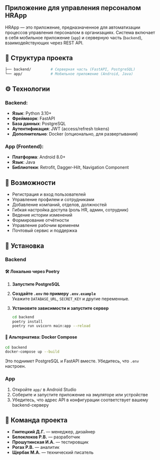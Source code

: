 Приложение для управления персоналом HRApp
---

HRApp — это приложение, предназначенное для автоматизации процессов управления персоналом в организациях. Система включает в себя мобильное приложение (`app`) и серверную часть (`backend`), взаимодействующих через REST API.

## 📁 Структура проекта

```bash
├── backend/         # Серверная часть (FastAPI, PostgreSQL)
└── app/             # Мобильное приложение (Android, Java)
```

## ⚙️ Технологии

### Backend:
- **Язык**: Python 3.10+
- **Фреймворк**: FastAPI
- **База данных**: PostgreSQL
- **Аутентификация**: JWT (access/refresh tokens)
- **Дополнительно**: Docker (опционально, для развертывания)

### App (Frontend):
- **Платформа**: Android 8.0+
- **Язык**: Java
- **Библиотеки**: Retrofit, Dagger-Hilt, Navigation Component


## 🚀 Возможности

- Регистрация и вход пользователей
- Управление профилем и сотрудниками
- Добавление компаний, отделов, должностей
- Гибкая настройка доступа (роль HR, админ, сотрудник)
- Ведение истории изменений
- Формирование отчётности
- Управление рабочим временем
- Почтовый сервис и поддержка

## 📌 Установка

### Backend

#### 🛠️ Локально через Poetry

1. **Запустите PostgreSQL**  

2. **Создайте `.env` по примеру `.env.example`**  
   Укажите `DATABASE_URL`, `SECRET_KEY` и другие переменные.

3. **Установите зависимости и запустите сервер**  
   ```bash
   cd backend
   poetry install
   poetry run uvicorn main:app --reload
   ```

#### 🐳 Альтернатива: Docker Compose

```bash
cd backend
docker-compose up --build
```

Это поднимет PostgreSQL и FastAPI вместе. Убедитесь, что `.env` настроен.

### App

1. Откройте `app/` в Android Studio
2. Соберите и запустите приложение на эмуляторе или устройстве
3. Убедитесь, что адрес API в конфигурации соответствует вашему backend-серверу

## 👥 Команда проекта

- **Гнитецкий Д.Г.** — менеджер, дизайнер
- **Белоклоков Р.В.** — разработчик
- **Прошутинская И.А.** — тестировщик
- **Рогах Р.В.** — аналитик
- **Щербак М.А.** — технический писатель
